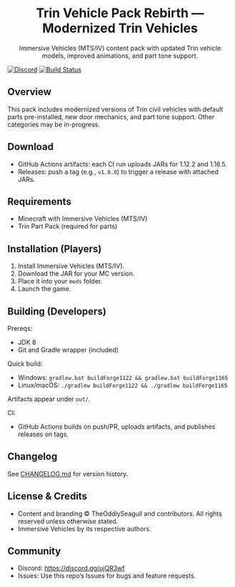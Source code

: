 <div align="center">

# Trin Vehicle Pack Rebirth — Modernized Trin Vehicles

Immersive Vehicles (MTS/IV) content pack with updated Trin vehicle models, improved animations, and part tone support.

</div>

[![Discord](https://img.shields.io/badge/Discord-join-7289DA?logo=discord&logoColor=white)](https://discord.gg/ujQR3wf)
[![Build Status](https://github.com/TheOddlySeagull/Trin-Civil-Pack-V2/actions/workflows/build.yml/badge.svg)](https://github.com/TheOddlySeagull/Trin-Vehicle-Pack-Rebirth/actions/workflows/build.yml)

## Overview

This pack includes modernized versions of Trin civil vehicles with default parts pre-installed, new door mechanics, and part tone support. Other categories may be in-progress.

## Download

- GitHub Actions artifacts: each CI run uploads JARs for 1.12.2 and 1.16.5.
- Releases: push a tag (e.g., `v1.0.0`) to trigger a release with attached JARs.

## Requirements

- Minecraft with Immersive Vehicles (MTS/IV)
- Trin Part Pack (required for parts)

## Installation (Players)

1. Install Immersive Vehicles (MTS/IV).
2. Download the JAR for your MC version.
3. Place it into your `mods` folder.
4. Launch the game.

## Building (Developers)

Prereqs:
- JDK 8
- Git and Gradle wrapper (included)

Quick build:
- Windows: `gradlew.bat buildForge1122 && gradlew.bat buildForge1165`
- Linux/macOS: `./gradlew buildForge1122 && ./gradlew buildForge1165`

Artifacts appear under `out/`.

CI:
- GitHub Actions builds on push/PR, uploads artifacts, and publishes releases on tags.

## Changelog

See [CHANGELOG.md](./CHANGELOG.md) for version history.

## License & Credits

- Content and branding © TheOddlySeagull and contributors. All rights reserved unless otherwise stated.
- Immersive Vehicles by its respective authors.

## Community

- Discord: https://discord.gg/ujQR3wf
- Issues: Use this repo’s Issues for bugs and feature requests.